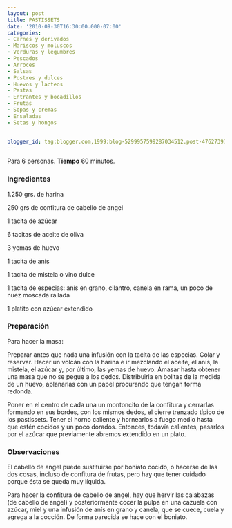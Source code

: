 ```yaml
---
layout: post
title: PASTISSETS
date: '2010-09-30T16:30:00.000-07:00'
categories:
- Carnes y derivados
- Mariscos y moluscos
- Verduras y legumbres
- Pescados
- Arroces
- Salsas
- Postres y dulces
- Huevos y lacteos
- Pastas
- Entrantes y bocadillos
- Frutas
- Sopas y cremas
- Ensaladas
- Setas y hongos
 

blogger_id: tag:blogger.com,1999:blog-5299957599287034512.post-4762739747692735624
---
```


Para 6 personas.
<b>Tiempo</b> 60 minutos.

<h3>Ingredientes</h3>

1.250 grs. de harina

250 grs de confitura de cabello de angel

1 tacita de azúcar

6 tacitas de aceite de oliva

3 yemas de huevo

1 tacita de anís

1 tacita de mistela o vino dulce

1 tacita de especias: anís en grano, cilantro, canela en rama, un poco de nuez moscada rallada

1 platito con azúcar extendido

<h3>Preparación</h3>

Para hacer la masa:

Preparar antes que nada una infusión con la tacita de las especias. Colar y reservar. Hacer un volcán con la harina e ir mezclando el aceite, el anís, la mistela, el azúcar y, por último, las yemas de huevo. Amasar hasta obtener una masa que no se pegue a los dedos. Distribuirla en bolitas de la medida de un huevo, aplanarlas con un papel procurando que tengan forma redonda.

Poner en el centro de cada una un montoncito de la confitura y cerrarlas formando en sus bordes, con los mismos dedos, el cierre trenzado típico de los pastissets. Tener el horno caliente y hornearlos a fuego medio hasta que estén cocidos y un poco dorados. Entonces, todavía calientes, pasarlos por el azúcar que previamente abremos extendido en un plato.

<h3>Observaciones</h3>

El cabello de angel puede sustituirse por boniato cocido, o hacerse de las dos cosas, incluso de confitura de frutas, pero hay que tener cuidado porque ésta se queda muy líquida.

Para hacer la confitura de cabello de angel, hay que hervir las calabazas (de cabello de angel) y posteriormente cocer la pulpa en una cazuela con azúcar, miel y una infusión de anís en grano y canela, que se cuece, cuela y agrega a la cocción. De forma parecida se hace con el boniato.

